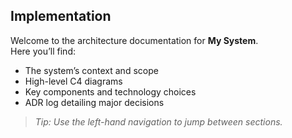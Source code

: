 ## Implementation

Welcome to the architecture documentation for **My System**.  
Here you’ll find:

- The system’s context and scope
- High-level C4 diagrams
- Key components and technology choices
- ADR log detailing major decisions

> _Tip: Use the left-hand navigation to jump between sections._

